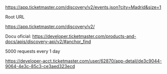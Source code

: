 https://app.ticketmaster.com/discovery/v2/events.json?city=Madrid&size=1


Root URL

https://app.ticketmaster.com/discovery/v2/


Docu oficial: https://developer.ticketmaster.com/products-and-docs/apis/discovery-api/v2/#anchor_find 

5000 requests every 1 day

https://developer-acct.ticketmaster.com/user/62870/app-detail/de3c9044-9064-4e3c-85c3-ce3aed323ecd